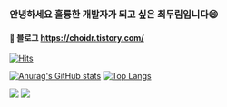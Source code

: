 ### 안녕하세요 훌륭한 개발자가 되고 싶은 최두림입니다😄
#### 👯 블로그 https://choidr.tistory.com/
[![Hits](https://hits.seeyoufarm.com/api/count/incr/badge.svg?url=https%3A%2F%2Fgithub.com%2Fchoidoorim%2Fhit-counter&count_bg=%2379C83D&title_bg=%23555555&icon=godotengine.svg&icon_color=%23E7E7E7&title=hits&edge_flat=false)](https://hits.seeyoufarm.com)

[![Anurag's GitHub stats](https://github-readme-stats.vercel.app/api?username=choidoorim&show_icons=true&theme=onedark)](https://github.com/choidoorim/github-readme-stats)
[![Top Langs](https://github-readme-stats.vercel.app/api/top-langs/?username=choidoorim)](https://github.com/choidoorim/github-readme-stats)


<a href="" target="_blank"><img src="https://img.shields.io/badge/JAVASCRIPT-yellow"/></a>
<a href="" target="_blank"><img src="https://img.shields.io/badge/Python-3776AB"/></a>

<!--
[![Top Langs](https://github-readme-stats.vercel.app/api/top-langs/?username=choidoorim&layout=compact)](https://github.com/choidoorim)
**shinplest/shinplest** is a ✨ _special_ ✨ repository because its `README.md` (this file) appears on your GitHub profile.

Here are some ideas to get you started:

- 🔭 I’m currently working on ...
- 🌱 I’m currently learning ...
- 👯 I’m looking to collaborate on ...
- 🤔 I’m looking for help with ...
- 💬 Ask me about ...
- 📫 How to reach me: ...
- 😄 Pronouns: ...
- ⚡ Fun fact: ...
-->
